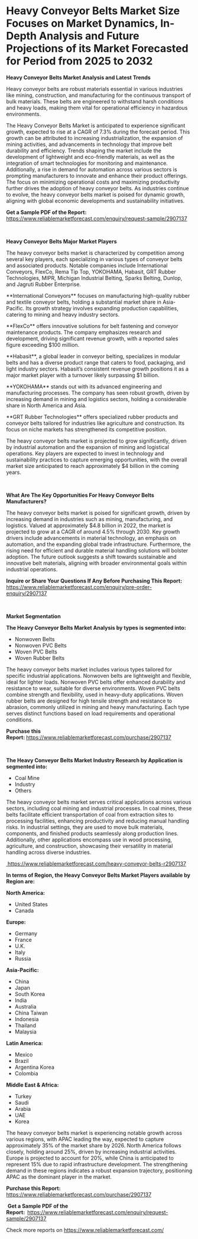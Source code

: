 <p><h1>Heavy Conveyor Belts Market Size Focuses on Market Dynamics, In-Depth Analysis and Future Projections of its Market Forecasted for Period from 2025 to 2032</h1></p><p><strong>Heavy Conveyor Belts Market Analysis and Latest Trends</strong></p>
<p><p>Heavy conveyor belts are robust materials essential in various industries like mining, construction, and manufacturing for the continuous transport of bulk materials. These belts are engineered to withstand harsh conditions and heavy loads, making them vital for operational efficiency in hazardous environments.</p><p>The Heavy Conveyor Belts Market is anticipated to experience significant growth, expected to rise at a CAGR of 7.3% during the forecast period. This growth can be attributed to increasing industrialization, the expansion of mining activities, and advancements in technology that improve belt durability and efficiency. Trends shaping the market include the development of lightweight and eco-friendly materials, as well as the integration of smart technologies for monitoring and maintenance. Additionally, a rise in demand for automation across various sectors is prompting manufacturers to innovate and enhance their product offerings. The focus on minimizing operational costs and maximizing productivity further drives the adoption of heavy conveyor belts. As industries continue to evolve, the heavy conveyor belts market is poised for dynamic growth, aligning with global economic developments and sustainability initiatives.</p></p>
<p><strong>Get a Sample PDF of the Report:&nbsp;</strong> <a href="https://www.reliablemarketforecast.com/enquiry/request-sample/2907137?utm_campaign=2949&utm_medium=2&utm_source=Github&utm_content=ia&utm_term=12032025&utm_id=heavy-conveyor-belts">https://www.reliablemarketforecast.com/enquiry/request-sample/2907137</a></p>
<p>&nbsp;</p>
<p><strong>Heavy Conveyor Belts Major Market Players</strong></p>
<p><p>The heavy conveyor belts market is characterized by competition among several key players, each specializing in various types of conveyor belts and associated products. Notable companies include International Conveyors, FlexCo, Rema Tip Top, YOKOHAMA, Habasit, GRT Rubber Technologies, MIPR, Michigan Industrial Belting, Sparks Belting, Dunlop, and Jagruti Rubber Enterprise.</p><p>**International Conveyors** focuses on manufacturing high-quality rubber and textile conveyor belts, holding a substantial market share in Asia-Pacific. Its growth strategy involves expanding production capabilities, catering to mining and heavy industry sectors.</p><p>**FlexCo** offers innovative solutions for belt fastening and conveyor maintenance products. The company emphasizes research and development, driving significant revenue growth, with a reported sales figure exceeding $100 million.</p><p>**Habasit**, a global leader in conveyor belting, specializes in modular belts and has a diverse product range that caters to food, packaging, and light industry sectors. Habasit’s consistent revenue growth positions it as a major market player with a turnover likely surpassing $1 billion.</p><p>**YOKOHAMA** stands out with its advanced engineering and manufacturing processes. The company has seen robust growth, driven by increasing demand in mining and logistics sectors, holding a considerable share in North America and Asia.</p><p>**GRT Rubber Technologies** offers specialized rubber products and conveyor belts tailored for industries like agriculture and construction. Its focus on niche markets has strengthened its competitive position.</p><p>The heavy conveyor belts market is projected to grow significantly, driven by industrial automation and the expansion of mining and logistical operations. Key players are expected to invest in technology and sustainability practices to capture emerging opportunities, with the overall market size anticipated to reach approximately $4 billion in the coming years.</p></p>
<p>&nbsp;</p>
<p><strong>What Are The Key Opportunities For Heavy Conveyor Belts Manufacturers?</strong></p>
<p><p>The heavy conveyor belts market is poised for significant growth, driven by increasing demand in industries such as mining, manufacturing, and logistics. Valued at approximately $4.8 billion in 2022, the market is projected to grow at a CAGR of around 4.5% through 2030. Key growth drivers include advancements in material technology, an emphasis on automation, and the expanding global trade infrastructure. Furthermore, the rising need for efficient and durable material handling solutions will bolster adoption. The future outlook suggests a shift towards sustainable and innovative belt materials, aligning with broader environmental goals within industrial operations.</p></p>
<p><strong>Inquire or Share Your Questions If Any Before Purchasing This Report:</strong> <a href="https://www.reliablemarketforecast.com/enquiry/pre-order-enquiry/2907137?utm_campaign=2949&utm_medium=2&utm_source=Github&utm_content=ia&utm_term=12032025&utm_id=heavy-conveyor-belts">https://www.reliablemarketforecast.com/enquiry/pre-order-enquiry/2907137</a></p>
<p>&nbsp;</p>
<p><strong>Market Segmentation</strong></p>
<p><strong>The Heavy Conveyor Belts Market Analysis by types is segmented into:</strong></p>
<p><ul><li>Nonwoven Belts</li><li>Nonwoven PVC Belts</li><li>Woven PVC Belts</li><li>Woven Rubber Belts</li></ul></p>
<p><p>The heavy conveyor belts market includes various types tailored for specific industrial applications. Nonwoven belts are lightweight and flexible, ideal for lighter loads. Nonwoven PVC belts offer enhanced durability and resistance to wear, suitable for diverse environments. Woven PVC belts combine strength and flexibility, used in heavy-duty applications. Woven rubber belts are designed for high tensile strength and resistance to abrasion, commonly utilized in mining and heavy manufacturing. Each type serves distinct functions based on load requirements and operational conditions.</p></p>
<p><strong>Purchase this Report:&nbsp;</strong><a href="https://www.reliablemarketforecast.com/purchase/2907137?utm_campaign=2949&utm_medium=2&utm_source=Github&utm_content=ia&utm_term=12032025&utm_id=heavy-conveyor-belts">https://www.reliablemarketforecast.com/purchase/2907137</a></p>
<p>&nbsp;</p>
<p><strong>The Heavy Conveyor Belts Market Industry Research by Application is segmented into:</strong></p>
<p><ul><li>Coal Mine</li><li>Industry</li><li>Others</li></ul></p>
<p><p>The heavy conveyor belts market serves critical applications across various sectors, including coal mining and industrial processes. In coal mines, these belts facilitate efficient transportation of coal from extraction sites to processing facilities, enhancing productivity and reducing manual handling risks. In industrial settings, they are used to move bulk materials, components, and finished products seamlessly along production lines. Additionally, other applications encompass use in wood processing, agriculture, and construction, showcasing their versatility in material handling across diverse industries.</p></p>
<p><a href="https://www.reliablemarketforecast.com/heavy-conveyor-belts-r2907137?utm_campaign=2949&utm_medium=2&utm_source=Github&utm_content=ia&utm_term=12032025&utm_id=heavy-conveyor-belts">&nbsp;https://www.reliablemarketforecast.com/heavy-conveyor-belts-r2907137</a></p>
<p><strong>In terms of Region, the Heavy Conveyor Belts Market Players available by Region are:</strong></p>
<p>
    <p> <strong> North America: </strong>
        <ul>
            <li>United States</li>
            <li>Canada</li>
        </ul>
        </p> 
    <p> <strong> Europe: </strong>
        <ul>
            <li>Germany</li>
            <li>France</li>
            <li>U.K.</li>
            <li>Italy</li>
            <li>Russia</li>
        </ul>
        </p> 
    <p> <strong> Asia-Pacific: </strong>
        <ul>
            <li>China</li>
            <li>Japan</li>
            <li>South Korea</li>
            <li>India</li>
            <li>Australia</li>
            <li>China Taiwan</li>
            <li>Indonesia</li>
            <li>Thailand</li>
            <li>Malaysia</li>
        </ul>
        </p> 
    <p> <strong> Latin America: </strong>
        <ul>
            <li>Mexico</li>
            <li>Brazil</li>
            <li>Argentina Korea</li>
            <li>Colombia</li>
        </ul>
        </p> 
    <p> <strong> Middle East & Africa: </strong>
        <ul>
            <li>Turkey</li>
            <li>Saudi</li>
            <li>Arabia</li>
            <li>UAE</li>
            <li>Korea</li>
        </ul>
    </p>
    </p>
<p><p>The heavy conveyor belts market is experiencing notable growth across various regions, with APAC leading the way, expected to capture approximately 35% of the market share by 2026. North America follows closely, holding around 25%, driven by increasing industrial activities. Europe is projected to account for 20%, while China is anticipated to represent 15% due to rapid infrastructure development. The strengthening demand in these regions indicates a robust expansion trajectory, positioning APAC as the dominant player in the market.</p></p>
<p><strong>Purchase this Report: </strong><a href="https://www.reliablemarketforecast.com/purchase/2907137?utm_campaign=2949&utm_medium=2&utm_source=Github&utm_content=ia&utm_term=12032025&utm_id=heavy-conveyor-belts">https://www.reliablemarketforecast.com/purchase/2907137</a></p>
<p>&nbsp;<strong>Get a Sample PDF of the Report:&nbsp;&nbsp;</strong><a href="https://www.reliablemarketforecast.com/enquiry/request-sample/2907137?utm_campaign=2949&utm_medium=2&utm_source=Github&utm_content=ia&utm_term=12032025&utm_id=heavy-conveyor-belts">https://www.reliablemarketforecast.com/enquiry/request-sample/2907137</a></p>
<p><strong></strong></p>
<p>Check more reports on <a href="https://www.reliablemarketforecast.com/?utm_campaign=2949&utm_medium=2&utm_source=Github&utm_content=ia&utm_term=12032025&utm_id=heavy-conveyor-belts">https://www.reliablemarketforecast.com/</a></p>
